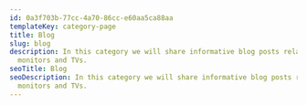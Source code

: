 ```yaml
---
id: 0a3f703b-77cc-4a70-86cc-e60aa5ca88aa
templateKey: category-page
title: Blog
slug: blog
description: In this category we will share informative blog posts related to
  monitors and TVs.
seoTitle: Blog
seoDescription: In this category we will share informative blog posts related to
  monitors and TVs.
---
```

